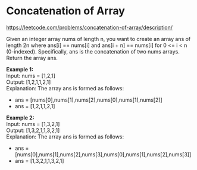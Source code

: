 # Concatenation of Array
https://leetcode.com/problems/concatenation-of-array/description/

Given an integer array nums of length n, you want to create an array ans of length 2n where ans[i] == nums[i] and ans[i + n] == nums[i] for 0 <= i < n (0-indexed).
Specifically, ans is the concatenation of two nums arrays.
Return the array ans.

<b>Example 1:</b>\
Input: nums = [1,2,1]\
Output: [1,2,1,1,2,1]\
Explanation: The array ans is formed as follows:
- ans = [nums[0],nums[1],nums[2],nums[0],nums[1],nums[2]]
- ans = [1,2,1,1,2,1]

<b>Example 2:</b>\
Input: nums = [1,3,2,1]\
Output: [1,3,2,1,1,3,2,1]\
Explanation: The array ans is formed as follows:
- ans = [nums[0],nums[1],nums[2],nums[3],nums[0],nums[1],nums[2],nums[3]]
- ans = [1,3,2,1,1,3,2,1]